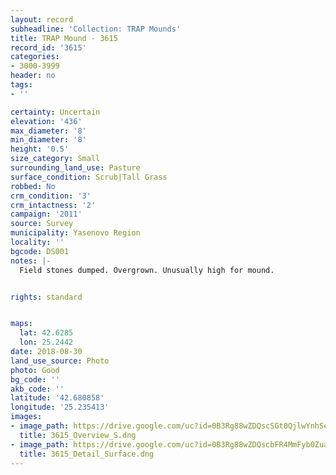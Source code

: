 ```yaml
---
layout: record
subheadline: 'Collection: TRAP Mounds'
title: TRAP Mound - 3615
record_id: '3615'
categories:
- 3000-3999
header: no
tags:
- ''

certainty: Uncertain
elevation: '436'
max_diameter: '8'
min_diameter: '8'
height: '0.5'
size_category: Small
surrounding_land_use: Pasture
surface_condition: Scrub|Tall Grass
robbed: No
crm_condition: '3'
crm_intactness: '2'
campaign: '2011'
source: Survey
municipality: Yasenovo Region
locality: ''
bgcode: DS001
notes: |-
  Field stones dumped. Overgrown. Unusually high for mound.


rights: standard


maps:
  lat: 42.6285
  lon: 25.2442
date: 2018-08-30
land_use_source: Photo
photo: Good
bg_code: ''
akb_code: ''
latitude: '42.680858'
longitude: '25.235413'
images:
- image_path: https://drive.google.com/uc?id=0B3Rg88wZDQscSGt0QjlwYnhSeUE
  title: 3615_Overview_S.dng
- image_path: https://drive.google.com/uc?id=0B3Rg88wZDQscbFR4MmFyb0Zuazg
  title: 3615_Detail_Surface.dng
---
```

